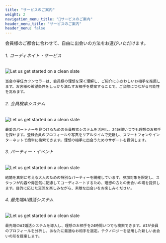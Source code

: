 ```yaml
---
title: "サービスのご案内"
weight: 2
navigation_menu_title: "🔖サービスのご案内"
header_menu_title: "サービスのご案内"
header_menu: false
---
```


会員様のご都合に合わせて、自由に出会いの方法をお選びいただけます。
###### 1. コーディネイト・サービス

![Let us get started on a clean slate](/images/matching-01.jpg)

```
当会の専任カウンセラーは、会員様の理想を深く理解し、ご紹介にふさわしいお相手を推薦します。お客様の希望条件をしっかり満たすお相手を提案することで、ご交際につながる可能性を高めます。
```

###### 2. 会員検索システム

![Let us get started on a clean slate](/images/matching-02.jpg)

```
最愛のパートナーを見つけるための会員検索システムを活用し、24時間いつでも理想のお相手を探せます。登録会員のプロフィールや写真をリアルタイムで更新し、スマートフォンやインターネットで簡単に検索できます。理想の相手に出会うためのサポートを提供します。
```

###### 3. パーティー・イベント

![Let us get started on a clean slate](/images/matching-03.jpg)

```
結婚を真剣に考える大人のための特別なパーティーを開催しています。参加対象を限定し、スタッフが内容や雰囲気に配慮してコーディネートするため、理想の方との出会いの場を提供します。目的に応じた交流を楽しみながら、素敵な出会いをお楽しみください。
```

###### 4. 最先端AI婚活システム

![Let us get started on a clean slate](/images/matching-04.jpg)

```
最先端のAI婚活システムを導入し、理想のお相手を24時間いつでも検索できます。AIが会員のプロフィールを分析し、あなたに最適なお相手を選定。テクノロジーを活用した新しい出会いの形を提案します。
```

